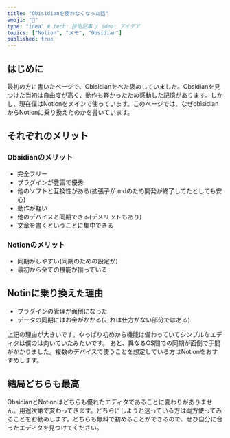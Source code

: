 ```yaml
---
title: "Obisidianを使わなくなった話"
emoji: "📘"
type: "idea" # tech: 技術記事 / idea: アイデア
topics: ["Notion", "メモ", "Obsidian"]
published: true
---
```

## はじめに
最初の方に書いたページで、Obisidianをべた褒めしていました。Obsidianを見つけた当初は自由度が高く、動作も軽かったため感動した記憶があります。しかし、現在僕はNotionをメインで使っています。このページでは、なぜobisidianからNotionに乗り換えたのかを書いています。
## それぞれのメリット
### Obsidianのメリット
- 完全フリー
- プラグインが豊富で優秀
- 他のソフトと互換性がある(拡張子が.mdのため開発が終了してたとしても安心)
- 動作が軽い
- 他のデバイスと同期できる(デメリットもあり)
- 文章を書くということに集中できる
### Notionのメリット
- 同期がしやすい(同期のための設定が)
- 最初から全ての機能が揃っている

## Notinに乗り換えた理由
- プラグインの管理が面倒になった
- データの同期にはお金がかかる(これは仕方がない部分ではある)

上記の理由が大きいです。やっぱり初めから機能は備わっていてシンプルなエディタは僕のは向いていたみたいです。
あと、異なるOS間での同期が面倒で手間がかかりました。複数のデバイスで使うことを想定している方はNotionをおすすめします。

## 結局どちらも最高
ObsidianとNotionはどちらも優れたエディタであることに変わりがありません。用途次第で変わってきます。どちらにしようと迷っている方は両方使ってみることをお勧めします。どちらも無料で初めることができるので、ぜひ自分に合ったエディタを見つけてください。